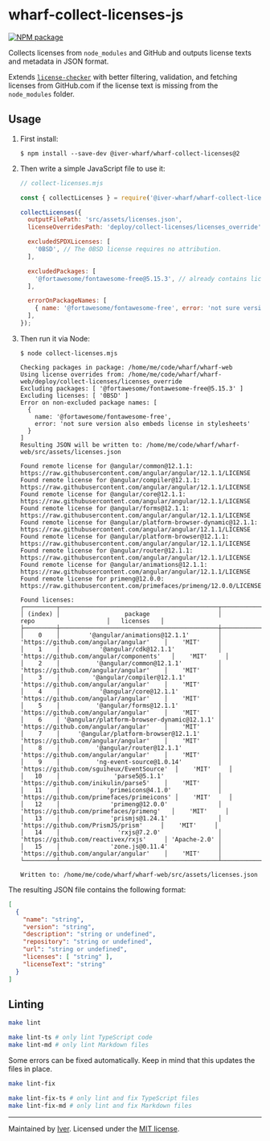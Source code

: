 # wharf-collect-licenses-js

[![NPM package](https://img.shields.io/npm/v/@iver-wharf/wharf-collect-licenses?logo=npm)](https://npmjs.com/package/@iver-wharf/wharf-collect-licenses)

Collects licenses from `node_modules` and GitHub and outputs license texts and
metadata in JSON format.

Extends [`license-checker`](https://github.com/davglass/license-checker) with
better filtering, validation, and fetching licenses from GitHub.com if the
license text is missing from the `node_modules` folder.

## Usage

1. First install:

   ```console
   $ npm install --save-dev @iver-wharf/wharf-collect-licenses@2
   ```

2. Then write a simple JavaScript file to use it:

   ```js
   // collect-licenses.mjs

   const { collectLicenses } = require('@iver-wharf/wharf-collect-licenses');

   collectLicenses({
     outputFilePath: 'src/assets/licenses.json',
     licenseOverridesPath: 'deploy/collect-licenses/licenses_override',

     excludedSPDXLicenses: [
       '0BSD', // The 0BSD license requires no attribution.
     ],

     excludedPackages: [
       '@fortawesome/fontawesome-free@5.15.3', // already contains license notice in stylesheets
     ],

     errorOnPackageNames: [
       { name: '@fortawesome/fontawesome-free', error: 'not sure version also embeds license in stylesheets' },
     ],
   });
   ```

3. Then run it via Node:

   ```console
   $ node collect-licenses.mjs

   Checking packages in package: /home/me/code/wharf/wharf-web
   Using license overrides from: /home/me/code/wharf/wharf-web/deploy/collect-licenses/licenses_override
   Excluding packages: [ '@fortawesome/fontawesome-free@5.15.3' ]
   Excluding licenses: [ '0BSD' ]
   Error on non-excluded package names: [
     {
       name: '@fortawesome/fontawesome-free',
       error: 'not sure version also embeds license in stylesheets'
     }
   ]
   Resulting JSON will be written to: /home/me/code/wharf/wharf-web/src/assets/licenses.json

   Found remote license for @angular/common@12.1.1: https://raw.githubusercontent.com/angular/angular/12.1.1/LICENSE
   Found remote license for @angular/compiler@12.1.1: https://raw.githubusercontent.com/angular/angular/12.1.1/LICENSE
   Found remote license for @angular/core@12.1.1: https://raw.githubusercontent.com/angular/angular/12.1.1/LICENSE
   Found remote license for @angular/forms@12.1.1: https://raw.githubusercontent.com/angular/angular/12.1.1/LICENSE
   Found remote license for @angular/platform-browser-dynamic@12.1.1: https://raw.githubusercontent.com/angular/angular/12.1.1/LICENSE
   Found remote license for @angular/platform-browser@12.1.1: https://raw.githubusercontent.com/angular/angular/12.1.1/LICENSE
   Found remote license for @angular/router@12.1.1: https://raw.githubusercontent.com/angular/angular/12.1.1/LICENSE
   Found remote license for @angular/animations@12.1.1: https://raw.githubusercontent.com/angular/angular/12.1.1/LICENSE
   Found remote license for primeng@12.0.0: https://raw.githubusercontent.com/primefaces/primeng/12.0.0/LICENSE.md

   Found licenses:
   ┌─────────┬────────────────────────────────────────────┬────────────────────────────────────────────┬──────────────┐
   │ (index) │                  package                   │                    repo                    │   licenses   │
   ├─────────┼────────────────────────────────────────────┼────────────────────────────────────────────┼──────────────┤
   │    0    │        '@angular/animations@12.1.1'        │    'https://github.com/angular/angular'    │    'MIT'     │
   │    1    │           '@angular/cdk@12.1.1'            │  'https://github.com/angular/components'   │    'MIT'     │
   │    2    │          '@angular/common@12.1.1'          │    'https://github.com/angular/angular'    │    'MIT'     │
   │    3    │         '@angular/compiler@12.1.1'         │    'https://github.com/angular/angular'    │    'MIT'     │
   │    4    │           '@angular/core@12.1.1'           │    'https://github.com/angular/angular'    │    'MIT'     │
   │    5    │          '@angular/forms@12.1.1'           │    'https://github.com/angular/angular'    │    'MIT'     │
   │    6    │ '@angular/platform-browser-dynamic@12.1.1' │    'https://github.com/angular/angular'    │    'MIT'     │
   │    7    │     '@angular/platform-browser@12.1.1'     │    'https://github.com/angular/angular'    │    'MIT'     │
   │    8    │          '@angular/router@12.1.1'          │    'https://github.com/angular/angular'    │    'MIT'     │
   │    9    │          'ng-event-source@1.0.14'          │ 'https://github.com/sguiheux/EventSource'  │    'MIT'     │
   │   10    │               'parse5@5.1.1'               │    'https://github.com/inikulin/parse5'    │    'MIT'     │
   │   11    │             'primeicons@4.1.0'             │ 'https://github.com/primefaces/primeicons' │    'MIT'     │
   │   12    │              'primeng@12.0.0'              │  'https://github.com/primefaces/primeng'   │    'MIT'     │
   │   13    │              'prismjs@1.24.1'              │     'https://github.com/PrismJS/prism'     │    'MIT'     │
   │   14    │                'rxjs@7.2.0'                │    'https://github.com/reactivex/rxjs'     │ 'Apache-2.0' │
   │   15    │              'zone.js@0.11.4'              │    'https://github.com/angular/angular'    │    'MIT'     │
   └─────────┴────────────────────────────────────────────┴────────────────────────────────────────────┴──────────────┘

   Written to: /home/me/code/wharf/wharf-web/src/assets/licenses.json
   ```

The resulting JSON file contains the following format:

```json
[
  {
    "name": "string",
    "version": "string",
    "description": "string or undefined",
    "repository": "string or undefined",
    "url": "string or undefined",
    "licenses": [ "string" ],
    "licenseText": "string"
  }
]
```

## Linting

```sh
make lint

make lint-ts # only lint TypeScript code
make lint-md # only lint Markdown files
```

Some errors can be fixed automatically. Keep in mind that this updates the
files in place.

```sh
make lint-fix

make lint-fix-ts # only lint and fix TypeScript files
make lint-fix-md # only lint and fix Markdown files
```

---

Maintained by [Iver](https://www.iver.com/en).
Licensed under the [MIT license](./LICENSE).

